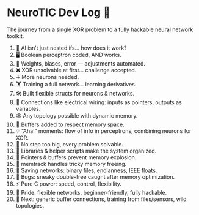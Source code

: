 # NeuroTIC Dev Log 🧠

The journey from a single XOR problem to a fully hackable neural network toolkit.

1. 🤔 AI isn’t just nested ifs… how does it work?
2. 🖥️ Boolean perceptron coded, AND works.
3. 🧮 Weights, biases, error — adjustments automated.
4. ❌ XOR unsolvable at first… challenge accepted.
5. ➕ More neurons needed.
6. 🏋️ Training a full network… learning derivatives.
7. 🛠️ Built flexible structs for neurons & networks.
8. 🔌 Connections like electrical wiring: inputs as pointers, outputs as variables.
9. 🕸️ Any topology possible with dynamic memory.
10. 🧼 Buffers added to respect memory space.
11. 💡 “Aha!” moments: flow of info in perceptrons, combining neurons for XOR.
12. 💪 No step too big, every problem solvable.
13. 📂 Libraries & helper scripts make the system organized.
14. 🧩 Pointers & buffers prevent memory explosion.
15. 🔄 memtrack handles tricky memory freeing.
16. 💾 Saving networks: binary files, endianness, IEEE floats.
17. 🐛 Bugs: sneaky double-free caught after memory optimization.
18. ⚡ Pure C power: speed, control, flexibility.
19. 🎉 Pride: flexible networks, beginner-friendly, fully hackable.
20. 🔧 Next: generic buffer connections, training from files/sensors, wild topologies.
